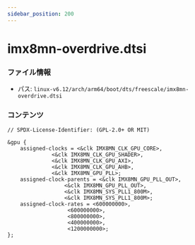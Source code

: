 ```yaml
---
sidebar_position: 200
---
```

# imx8mn-overdrive.dtsi

### ファイル情報

- パス: `linux-v6.12/arch/arm64/boot/dts/freescale/imx8mn-overdrive.dtsi`

### コンテンツ

```dtsi
// SPDX-License-Identifier: (GPL-2.0+ OR MIT)

&gpu {
	assigned-clocks = <&clk IMX8MN_CLK_GPU_CORE>,
			  <&clk IMX8MN_CLK_GPU_SHADER>,
			  <&clk IMX8MN_CLK_GPU_AXI>,
			  <&clk IMX8MN_CLK_GPU_AHB>,
			  <&clk IMX8MN_GPU_PLL>;
	assigned-clock-parents = <&clk IMX8MN_GPU_PLL_OUT>,
				  <&clk IMX8MN_GPU_PLL_OUT>,
				  <&clk IMX8MN_SYS_PLL1_800M>,
				  <&clk IMX8MN_SYS_PLL1_800M>;
	assigned-clock-rates = <600000000>,
			       <600000000>,
			       <800000000>,
			       <400000000>,
			       <1200000000>;
};

```
